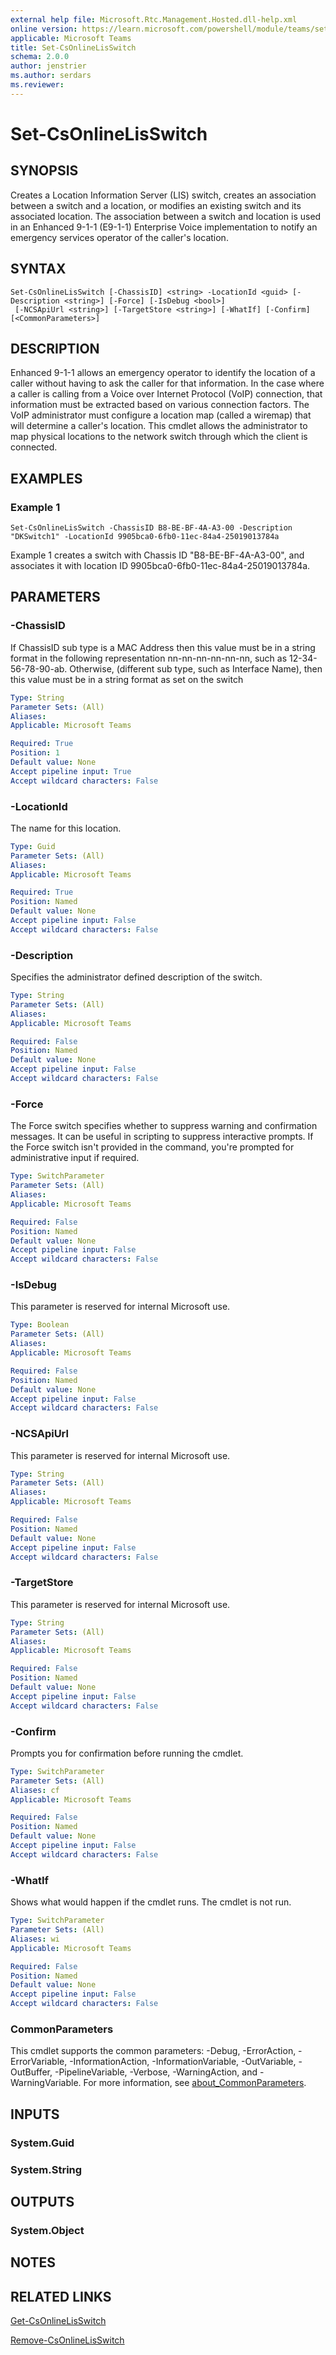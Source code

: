```yaml
---
external help file: Microsoft.Rtc.Management.Hosted.dll-help.xml
online version: https://learn.microsoft.com/powershell/module/teams/set-csonlinelisswitch
applicable: Microsoft Teams
title: Set-CsOnlineLisSwitch
schema: 2.0.0
author: jenstrier
ms.author: serdars
ms.reviewer:
---
```


# Set-CsOnlineLisSwitch

## SYNOPSIS
Creates a Location Information Server (LIS) switch, creates an association between a switch and a location, or modifies an existing switch and its associated location. The association between a switch and location is used in an Enhanced 9-1-1 (E9-1-1) Enterprise Voice implementation to notify an emergency services operator of the caller's location.

## SYNTAX

```
Set-CsOnlineLisSwitch [-ChassisID] <string> -LocationId <guid> [-Description <string>] [-Force] [-IsDebug <bool>]
 [-NCSApiUrl <string>] [-TargetStore <string>] [-WhatIf] [-Confirm] [<CommonParameters>]
```

## DESCRIPTION
Enhanced 9-1-1 allows an emergency operator to identify the location of a caller without having to ask the caller for that information. In the case where a caller is calling from a Voice over Internet Protocol (VoIP) connection, that information must be extracted based on various connection factors. The VoIP administrator must configure a location map (called a wiremap) that will determine a caller's location. This cmdlet allows the administrator to map physical locations to the network switch through which the client is connected.

## EXAMPLES

### Example 1
```
Set-CsOnlineLisSwitch -ChassisID B8-BE-BF-4A-A3-00 -Description "DKSwitch1" -LocationId 9905bca0-6fb0-11ec-84a4-25019013784a
```

Example 1 creates a switch with Chassis ID "B8-BE-BF-4A-A3-00", and associates it with location ID 9905bca0-6fb0-11ec-84a4-25019013784a.

## PARAMETERS

### -ChassisID
If ChassisID sub type is a MAC Address then this value must be in a string format in the following representation nn-nn-nn-nn-nn-nn, such as 12-34-56-78-90-ab.
Otherwise, (different sub type, such as Interface Name), then this value must be in a string format as set on the switch

```yaml
Type: String
Parameter Sets: (All)
Aliases:
Applicable: Microsoft Teams

Required: True
Position: 1
Default value: None
Accept pipeline input: True
Accept wildcard characters: False
```

### -LocationId
The name for this location.

```yaml
Type: Guid
Parameter Sets: (All)
Aliases:
Applicable: Microsoft Teams

Required: True
Position: Named
Default value: None
Accept pipeline input: False
Accept wildcard characters: False
```

### -Description
Specifies the administrator defined description of the switch.

```yaml
Type: String
Parameter Sets: (All)
Aliases:
Applicable: Microsoft Teams

Required: False
Position: Named
Default value: None
Accept pipeline input: False
Accept wildcard characters: False
```

### -Force
The Force switch specifies whether to suppress warning and confirmation messages.
It can be useful in scripting to suppress interactive prompts.
If the Force switch isn't provided in the command, you're prompted for administrative input if required.

```yaml
Type: SwitchParameter
Parameter Sets: (All)
Aliases:
Applicable: Microsoft Teams

Required: False
Position: Named
Default value: None
Accept pipeline input: False
Accept wildcard characters: False
```

### -IsDebug
This parameter is reserved for internal Microsoft use.

```yaml
Type: Boolean
Parameter Sets: (All)
Aliases:
Applicable: Microsoft Teams

Required: False
Position: Named
Default value: None
Accept pipeline input: False
Accept wildcard characters: False
```

### -NCSApiUrl
This parameter is reserved for internal Microsoft use.

```yaml
Type: String
Parameter Sets: (All)
Aliases:
Applicable: Microsoft Teams

Required: False
Position: Named
Default value: None
Accept pipeline input: False
Accept wildcard characters: False
```

### -TargetStore
This parameter is reserved for internal Microsoft use.

```yaml
Type: String
Parameter Sets: (All)
Aliases:
Applicable: Microsoft Teams

Required: False
Position: Named
Default value: None
Accept pipeline input: False
Accept wildcard characters: False
```

### -Confirm
Prompts you for confirmation before running the cmdlet.

```yaml
Type: SwitchParameter
Parameter Sets: (All)
Aliases: cf
Applicable: Microsoft Teams

Required: False
Position: Named
Default value: None
Accept pipeline input: False
Accept wildcard characters: False
```

### -WhatIf
Shows what would happen if the cmdlet runs.
The cmdlet is not run.

```yaml
Type: SwitchParameter
Parameter Sets: (All)
Aliases: wi
Applicable: Microsoft Teams

Required: False
Position: Named
Default value: None
Accept pipeline input: False
Accept wildcard characters: False
```

### CommonParameters
This cmdlet supports the common parameters: -Debug, -ErrorAction, -ErrorVariable, -InformationAction, -InformationVariable, -OutVariable, -OutBuffer, -PipelineVariable, -Verbose, -WarningAction, and -WarningVariable. For more information, see [about_CommonParameters](https://go.microsoft.com/fwlink/?LinkID=113216).

## INPUTS

### System.Guid

### System.String

## OUTPUTS

### System.Object

## NOTES

## RELATED LINKS

[Get-CsOnlineLisSwitch](https://learn.microsoft.com/powershell/module/teams/get-csonlinelisswitch)

[Remove-CsOnlineLisSwitch](https://learn.microsoft.com/powershell/module/teams/remove-csonlinelisswitch)
